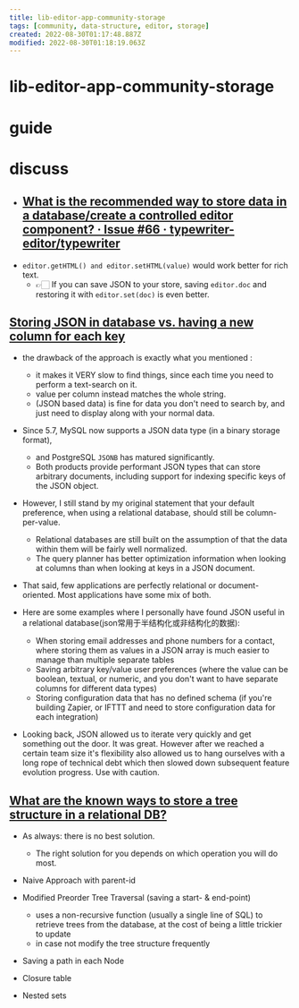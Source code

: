 ```yaml
---
title: lib-editor-app-community-storage
tags: [community, data-structure, editor, storage]
created: 2022-08-30T01:17:48.887Z
modified: 2022-08-30T01:18:19.063Z
---
```


# lib-editor-app-community-storage

# guide

# discuss

## 

- ## [What is the recommended way to store data in a database/create a controlled editor component? · Issue #66 · typewriter-editor/typewriter](https://github.com/typewriter-editor/typewriter/issues/66)
- `editor.getHTML() and editor.setHTML(value)` would work better for rich text. 
  - 👉🏻 If you can save JSON to your store, saving `editor.doc` and restoring it with `editor.set(doc)` is even better.

## [Storing JSON in database vs. having a new column for each key](https://stackoverflow.com/questions/15367696)

- the drawback of the approach is exactly what you mentioned :
  - it makes it VERY slow to find things, since each time you need to perform a text-search on it.
  - value per column instead matches the whole string.
  - (JSON based data) is fine for data you don't need to search by, and just need to display along with your normal data.

- Since 5.7, MySQL now supports a JSON data type (in a binary storage format), 
  - and PostgreSQL `JSONB` has matured significantly. 
  - Both products provide performant JSON types that can store arbitrary documents, including support for indexing specific keys of the JSON object.
- However, I still stand by my original statement that your default preference, when using a relational database, should still be column-per-value. 
  - Relational databases are still built on the assumption of that the data within them will be fairly well normalized. 
  - The query planner has better optimization information when looking at columns than when looking at keys in a JSON document.
- That said, few applications are perfectly relational or document-oriented. Most applications have some mix of both. 
- Here are some examples where I personally have found JSON useful in a relational database(json常用于半结构化或非结构化的数据):
  - When storing email addresses and phone numbers for a contact, where storing them as values in a JSON array is much easier to manage than multiple separate tables
  - Saving arbitrary key/value user preferences (where the value can be boolean, textual, or numeric, and you don't want to have separate columns for different data types)
  - Storing configuration data that has no defined schema (if you're building Zapier, or IFTTT and need to store configuration data for each integration)

- Looking back, JSON allowed us to iterate very quickly and get something out the door. It was great. However after we reached a certain team size it's flexibility also allowed us to hang ourselves with a long rope of technical debt which then slowed down subsequent feature evolution progress. Use with caution.

## [What are the known ways to store a tree structure in a relational DB?](https://stackoverflow.com/questions/3362669)

- As always: there is no best solution. 
  - The right solution for you depends on which operation you will do most.

- Naive Approach with parent-id
- Modified Preorder Tree Traversal (saving a start- & end-point) 
  - uses a non-recursive function (usually a single line of SQL) to retrieve trees from the database, at the cost of being a little trickier to update
  - in case not modify the tree structure frequently
- Saving a path in each Node
- Closure table
- Nested sets
